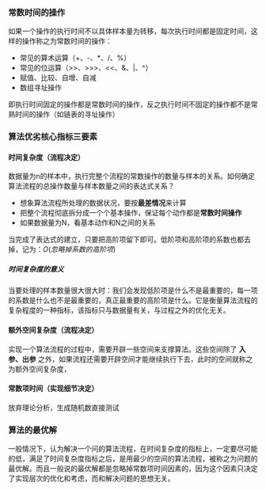 ### 常数时间的操作

如果一个操作的执行时间不以具体样本量为转移，每次执行时间都是固定时间，这样的操作称之为常数时间的操作：

- 常见的算术运算（+、-、*、/、%）
- 常见的位运算（>>、>>>、<<、&、|、^）
- 赋值、比较、自增、自减
- 数组寻址操作

即执行时间固定的操作都是常数时间的操作，反之执行时间不固定的操作都不是常熟时间的操作（如链表的寻址操作）



### 算法优劣核心指标三要素

#### 时间复杂度（流程决定）

数据量为n的样本中，执行完整个流程的常数操作的数量与样本的关系。如何确定算法流程的总操作数量与样本数量之间的表达式关系？

-   想象算法流程所处理的数据状况，要按**最差情况**来计算
-   把整个流程彻底拆分成一个个基本操作，保证每个动作都是**常数时间操作**
-   如果数据量为N，看基本动作和N之间的关系

当完成了表达式的建立，只要把高阶项留下即可。低阶项和高阶项的系数也都去掉，记为：$O(忽略掉系数的高阶项)$

##### 时间复杂度的意义

当要处理的样本数量很大很大时：我们会发现低阶项是什么不是最重要的，每一项的系数是什么也不是最重要的，真正最重要的高阶项是什么。它是衡量算法流程的复杂程度的一种指标，该指标只与数据量有关，与过程之外的优化无关。




#### 额外空间复杂度（流程决定）

实现一个算法流程的过程中，需要开辟一些空间来支撑算法。这些空间除了 __入参、出参__ 之外，如果流程还需要开辟空间才能继续执行下去，此时的空间就称之为额外空间复杂度，



#### 常数项时间（实现细节决定）

放弃理论分析，生成随机数直接测试



### 算法的最优解

一般情况下，认为解决一个问的算法流程，在时间复杂度的指标上，一定要尽可能的低，满足了时间复杂度指标之后，是用最少的空间的算法流程，被称之为问题的最优解。而且一般说的最优解都是忽略掉常数项时间因素的，因为这个因素只决定了实现层次的优化和考虑，而和解决问题的思想无关。


